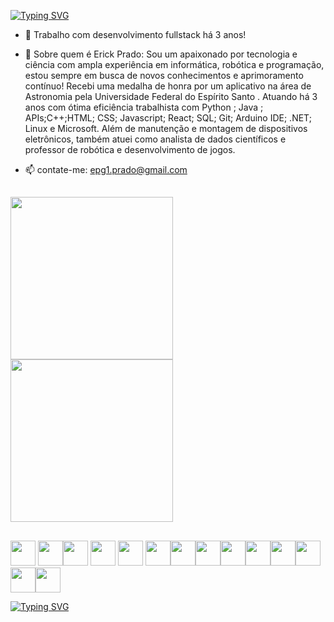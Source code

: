 <a href="https://git.io/typing-svg"><img src="https://readme-typing-svg.demolab.com?font=VT323&weight=500&duration=2000&pause=850&color=F8F8F8&vCenter=true&multiline=true&width=500&height=80&lines=Seja+bem+vindo+ao+meu+acervo+digital!;Sou+%C3%89rick+Prado%2C+desenvolvedor+fullstack" alt="Typing SVG" /></a>

- 🔭 Trabalho com desenvolvimento fullstack há 3 anos!

- 💬 Sobre  quem é Erick Prado:
Sou um  apaixonado por tecnologia e ciência com ampla experiência em informática, robótica e programação, estou sempre em busca de novos conhecimentos e aprimoramento contínuo!
Recebi uma medalha de honra por um aplicativo na área de Astronomia pela Universidade Federal do Espírito Santo . Atuando há 3 anos com ótima eficiência 
trabalhista com Python ; Java ; APIs;C++;HTML; CSS; Javascript; React; SQL; Git; Arduino IDE; .NET; Linux e Microsoft.
Além de manutenção e montagem de dispositivos eletrônicos, também atuei como analista de dados científicos e professor de robótica e desenvolvimento de jogos. 

  

- 📫 contate-me:
  epg1.prado@gmail.com
  
  
  ## 
  

  
</div>


  <a href="https://github.com/ErickPrado101">
    <img height="260px" src="https://github-readme-stats.vercel.app/api?username=ErickPrado101&show_icons=&theme=dark&include_all_commits=true&count_private=true" style="max-width: 100%">
  </a>
  <a href="https://github.com/ErickPrado101">
    <img height="260px" src="https://github-readme-stats.vercel.app/api/top-langs/?username=ErickPrado101&langs_count=7&theme=dark" style="max-width: 100%">
  </a>
</div>

 
 ##
 <img aligin ="center" height="40" widht="40" src="https://img.shields.io/badge/Python-14354C?style=for-the-badge&logo=python&logoColor=white" /> <img aligin ="center" height="40" widht="40" src="https://img.shields.io/badge/Java-ED8B00?style=for-the-badge&logo=openjdk&logoColor=white" /><img aligin ="center" height="40" widht="40" src="https://img.shields.io/badge/C%2B%2B-00599C?style=for-the-badge&logo=c%2B%2B&logoColor=white" /> <img aligin ="center" height="40" widht="40" src="https://img.shields.io/badge/HTML5-E34F26?style=for-the-badge&logo=html5&logoColor=white" /> <img aligin ="center" height="40" widht="40" src="https://img.shields.io/badge/CSS3-1572B6?style=for-the-badge&logo=css3&logoColor=white"> <img  aligin ="center" height="40" widht="40" src="https://img.shields.io/badge/JavaScript-323330?style=for-the-badge&logo=javascript&logoColor=F7DF1E"/><img  aligin ="center" height="40" widht="40" src="https://img.shields.io/badge/SQL-00000F?style=for-the-badge&logo=sql&logoColor=white" /><img aligin ="center" height="40" widht="40" src="https://img.shields.io/badge/Arduino-00979D?style=for-the-badge&logo=arduino&logoColor=white" /><img aligin ="center" height="40" widht="40" src="https://img.shields.io/badge/Flutter-02569B?style=for-the-badge&logo=flutter&logoColor=white"  /><img aligin ="center" height="40" widht="40" src="https://img.shields.io/badge/React-20232A?style=for-the-badge&logo=react&logoColor=61DAFB" /><img aligin ="center" height="40" widht="40" src="https://img.shields.io/badge/Angular-DD0031?style=for-the-badge&logo=angular&logoColor=white" /><img aligin ="center" height="40" widht="40" src="https://img.shields.io/badge/Unity-100000?style=for-the-badge&logo=unity&logoColor=white"/><img aligin ="center" height="40" widht="40" src="https://img.shields.io/badge/Microsoft-666666?style=for-the-badge&logo=microsoft&logoColor=white" /><img aligin ="center" height="40" widht="40" src="https://img.shields.io/badge/GIT-E44C30?style=for-the-badge&logo=git&logoColor=white" />  
 
 <a href="https://git.io/typing-svg"><img src="https://readme-typing-svg.demolab.com?font=VT323&weight=500&duration=2000&pause=850&color=F8F8F8&vCenter=true&multiline=true&width=600&height=100&lines=Espero+que+tenha+aproveitado!;At%C3%A9+a+pr%C3%B3xima+vez%2C+foi+um+prazer+t%C3%AA-lo+por+aqui!" alt="Typing SVG" /></a>
          
          
          
 

